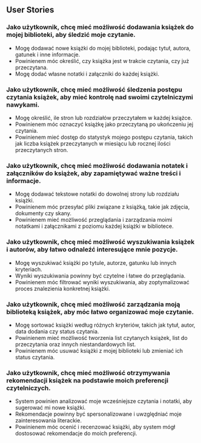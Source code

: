 ## User Stories

### Jako użytkownik, chcę mieć możliwość dodawania książek do mojej biblioteki, aby śledzić moje czytanie.

- Mogę dodawać nowe książki do mojej biblioteki, podając tytuł, autora, gatunek i inne informacje.
- Powinienem móc określić, czy książka jest w trakcie czytania, czy już przeczytana.
- Mogę dodać własne notatki i załączniki do każdej książki.

### Jako użytkownik, chcę mieć możliwość śledzenia postępu czytania książek, aby mieć kontrolę nad swoimi czytelniczymi nawykami.

- Mogę określić, ile stron lub rozdziałów przeczytałem w każdej książce.
- Powinienem móc oznaczyć książkę jako przeczytaną po ukończeniu jej czytania.
- Powinienem mieć dostęp do statystyk mojego postępu czytania, takich jak liczba książek przeczytanych w miesiącu lub rocznej ilości przeczytanych stron.

### Jako użytkownik, chcę mieć możliwość dodawania notatek i załączników do książek, aby zapamiętywać ważne treści i informacje.

- Mogę dodawać tekstowe notatki do dowolnej strony lub rozdziału książki.
- Powinienem móc przesyłać pliki związane z książką, takie jak zdjęcia, dokumenty czy skany.
- Powinienem mieć możliwość przeglądania i zarządzania moimi notatkami i załącznikami z poziomu każdej książki w bibliotece.

### Jako użytkownik, chcę mieć możliwość wyszukiwania książek i autorów, aby łatwo odnaleźć interesujące mnie pozycje.

- Mogę wyszukiwać książki po tytule, autorze, gatunku lub innych kryteriach.
- Wyniki wyszukiwania powinny być czytelne i łatwe do przeglądania.
- Powinienem móc filtrować wyniki wyszukiwania, aby zoptymalizować proces znalezienia konkretnej książki.

### Jako użytkownik, chcę mieć możliwość zarządzania moją biblioteką książek, aby móc łatwo organizować moje czytanie.

- Mogę sortować książki według różnych kryteriów, takich jak tytuł, autor, data dodania czy status czytania.
- Powinienem mieć możliwość tworzenia list czytanych książek, list do przeczytania oraz innych niestandardowych list.
- Powinienem móc usuwać książki z mojej biblioteki lub zmieniać ich status czytania.

### Jako użytkownik, chcę mieć możliwość otrzymywania rekomendacji książek na podstawie moich preferencji czytelniczych.

- System powinien analizować moje wcześniejsze czytania i notatki, aby sugerować mi nowe książki.
- Rekomendacje powinny być spersonalizowane i uwzględniać moje zainteresowania literackie.
- Powinienem móc ocenić i recenzować książki, aby system mógł dostosować rekomendacje do moich preferencji.
